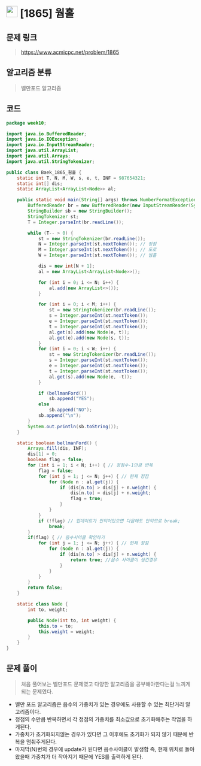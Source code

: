 # <img src="https://d2gd6pc034wcta.cloudfront.net/tier/12.svg" width="30"> [1865] 웜홀
## 문제 링크
> https://www.acmicpc.net/problem/1865
## 알고리즘 분류
> 벨만포드 알고리즘

## 코드
```java
package week10;

import java.io.BufferedReader;
import java.io.IOException;
import java.io.InputStreamReader;
import java.util.ArrayList;
import java.util.Arrays;
import java.util.StringTokenizer;

public class Baek_1865_웜홀 {
	static int T, N, M, W, s, e, t, INF = 987654321;
	static int[] dis;
	static ArrayList<ArrayList<Node>> al;

	public static void main(String[] args) throws NumberFormatException, IOException {
		BufferedReader br = new BufferedReader(new InputStreamReader(System.in));
		StringBuilder sb = new StringBuilder();
		StringTokenizer st;
		T = Integer.parseInt(br.readLine());

		while (T-- > 0) {
			st = new StringTokenizer(br.readLine());
			N = Integer.parseInt(st.nextToken()); // 정점
			M = Integer.parseInt(st.nextToken()); // 도로
			W = Integer.parseInt(st.nextToken()); // 웜홀

			dis = new int[N + 1];
			al = new ArrayList<ArrayList<Node>>();

			for (int i = 0; i <= N; i++) {
				al.add(new ArrayList<>());
			}

			for (int i = 0; i < M; i++) {
				st = new StringTokenizer(br.readLine());
				s = Integer.parseInt(st.nextToken());
				e = Integer.parseInt(st.nextToken());
				t = Integer.parseInt(st.nextToken());
				al.get(s).add(new Node(e, t));
				al.get(e).add(new Node(s, t));
			}
			for (int i = 0; i < W; i++) {
				st = new StringTokenizer(br.readLine());
				s = Integer.parseInt(st.nextToken());
				e = Integer.parseInt(st.nextToken());
				t = Integer.parseInt(st.nextToken());
				al.get(s).add(new Node(e, -t));
			}

			if (bellmanFord())
				sb.append("YES");
			else
				sb.append("NO");
			sb.append("\n");
		}
		System.out.println(sb.toString());
	}

	static boolean bellmanFord() {
		Arrays.fill(dis, INF);
		dis[1] = 0;
		boolean flag = false;
		for (int i = 1; i < N; i++) { // 정점수-1만큼 반복
			flag = false;
			for (int j = 1; j <= N; j++) { // 현재 정점
				for (Node n : al.get(j)) {
					if (dis[n.to] > dis[j] + n.weight) {
						dis[n.to] = dis[j] + n.weight;
						flag = true;
					}
				}
			}
			if (!flag) // 업데이트가 안되어있으면 다음에도 안되므로 break;
				break;
		}
		if(flag) { // 음수사이클 확인하기
			for (int j = 1; j <= N; j++) { // 현재 정점
				for (Node n : al.get(j)) {
					if (dis[n.to] > dis[j] + n.weight) {
						return true; //음수 사이클이 생긴경우
					}
				}
			}
		}
		return false;
	}

	static class Node {
		int to, weight;

		public Node(int to, int weight) {
			this.to = to;
			this.weight = weight;
		}
	}
}
```

## 문제 풀이
> 처음 풀어보는 벨만포드 문제였고 다양한 알고리즘을 공부해야한다는걸 느끼게 되는 문제였다.
* 벨만 포드 알고리즘은 음수의 가중치가 있는 경우에도 사용할 수 있는 최단거리 알고리즘이다.
* 정점의 수만큼 반복하면서 각 정점의 가중치를 최소값으로 초기화해주는 작업을 하게된다.
* 가중치가 초기화되지않는 경우가 있다면 그 이후에도 초기화가 되지 않기 때문에 반복을 멈춰주게된다.
* 마지막(N)번의 경우에 update가 된다면 음수사이클이 발생함 즉, 현재 위치로 돌아왔을때 가중치가 더 작아지기 때문에 YES를 출력하게 된다.
